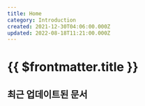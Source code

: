 ```yaml
---
title: Home
category: Introduction
created: 2021-12-30T04:06:00.000Z
updated: 2022-08-18T11:21:00.000Z
---
```


# {{ $frontmatter.title }}

## 최근 업데이트된 문서

<LatestDocs docType="journal" />

